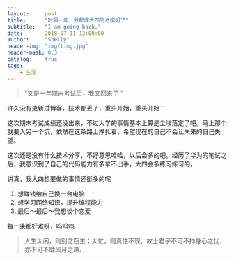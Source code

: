 ```yaml
---
layout:     post
title:      "时隔一年，我都成大四的老学姐了"
subtitle:   "I am going back."
date:       2018-07-11 12:00:00
author:     "Shelly"
header-img: "img/timg.jpg"
header-mask: 0.3
catalog:    true
tags:
    - 生活
---
```


> “又是一年期末考试后，我又回来了 ”

许久没有更新过博客，技术都丢了，重头开始，重头开始```

这次期末考试成绩还没出来，不过大学的事情基本上算是尘埃落定了吧。马上那个就要入另一个坑，依然在这条路上挣扎着，希望现在的自己不会让未来的自己失望。

这次还是没有什么技术分享，不好意思哈哈，以后会多的吧。经历了华为的笔试之后，我意识到了自己的代码能力有多拿不出手，大四会多练习练习的。

讲真，我大四想要做的事情还挺多的呢
<ol>
<li>想赚钱给自己换一台电脑</li>
<li>想学习网络知识，提升编程能力</li>
<li>最后～最后～我想谈个恋爱</li>
</ol>
每一条都好难呀，呜呜呜

> 人生太闲，则别念窃生；太忙，则真性不现。故士君子不可不拘身心之忧，亦不可不耽风月之趣。








